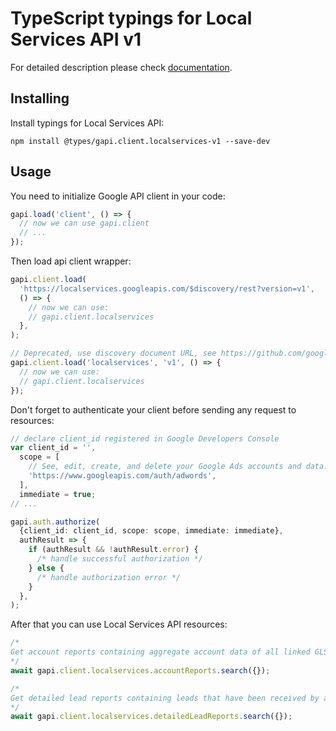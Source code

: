 # TypeScript typings for Local Services API v1

For detailed description please check [documentation](https://ads.google.com/local-services-ads/).

## Installing

Install typings for Local Services API:

```
npm install @types/gapi.client.localservices-v1 --save-dev
```

## Usage

You need to initialize Google API client in your code:

```typescript
gapi.load('client', () => {
  // now we can use gapi.client
  // ...
});
```

Then load api client wrapper:

```typescript
gapi.client.load(
  'https://localservices.googleapis.com/$discovery/rest?version=v1',
  () => {
    // now we can use:
    // gapi.client.localservices
  },
);
```

```typescript
// Deprecated, use discovery document URL, see https://github.com/google/google-api-javascript-client/blob/master/docs/reference.md#----gapiclientloadname----version----callback--
gapi.client.load('localservices', 'v1', () => {
  // now we can use:
  // gapi.client.localservices
});
```

Don't forget to authenticate your client before sending any request to resources:

```typescript
// declare client_id registered in Google Developers Console
var client_id = '',
  scope = [
    // See, edit, create, and delete your Google Ads accounts and data.
    'https://www.googleapis.com/auth/adwords',
  ],
  immediate = true;
// ...

gapi.auth.authorize(
  {client_id: client_id, scope: scope, immediate: immediate},
  authResult => {
    if (authResult && !authResult.error) {
      /* handle successful authorization */
    } else {
      /* handle authorization error */
    }
  },
);
```

After that you can use Local Services API resources: <!-- TODO: make this work for multiple namespaces -->

```typescript
/*
Get account reports containing aggregate account data of all linked GLS accounts. Caller needs to provide their manager customer id and the associated auth credential that allows them read permissions on their linked accounts.
*/
await gapi.client.localservices.accountReports.search({});

/*
Get detailed lead reports containing leads that have been received by all linked GLS accounts. Caller needs to provide their manager customer id and the associated auth credential that allows them read permissions on their linked accounts.
*/
await gapi.client.localservices.detailedLeadReports.search({});
```
